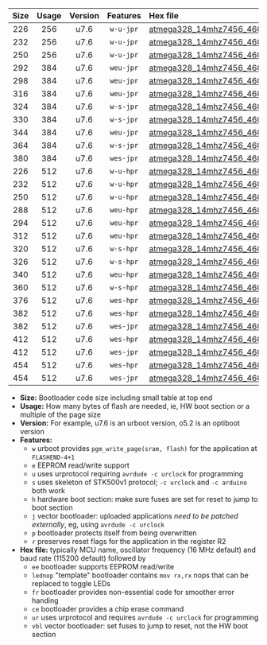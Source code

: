 |Size|Usage|Version|Features|Hex file|
|:-:|:-:|:-:|:-:|:--|
|226|256|u7.6|`w-u-jpr`|[atmega328_14mhz7456_460800bps_ur_vbl.hex](https://raw.githubusercontent.com/stefanrueger/urboot/main/bootloaders/atmega328/fcpu_14mhz7456/460800_bps/atmega328_14mhz7456_460800bps_ur_vbl.hex)|
|232|256|u7.6|`w-u-jpr`|[atmega328_14mhz7456_460800bps_lednop_ur_vbl.hex](https://raw.githubusercontent.com/stefanrueger/urboot/main/bootloaders/atmega328/fcpu_14mhz7456/460800_bps/atmega328_14mhz7456_460800bps_lednop_ur_vbl.hex)|
|250|256|u7.6|`w-u-jpr`|[atmega328_14mhz7456_460800bps_lednop_fr_ur_vbl.hex](https://raw.githubusercontent.com/stefanrueger/urboot/main/bootloaders/atmega328/fcpu_14mhz7456/460800_bps/atmega328_14mhz7456_460800bps_lednop_fr_ur_vbl.hex)|
|292|384|u7.6|`weu-jpr`|[atmega328_14mhz7456_460800bps_ee_ur_vbl.hex](https://raw.githubusercontent.com/stefanrueger/urboot/main/bootloaders/atmega328/fcpu_14mhz7456/460800_bps/atmega328_14mhz7456_460800bps_ee_ur_vbl.hex)|
|298|384|u7.6|`weu-jpr`|[atmega328_14mhz7456_460800bps_ee_lednop_ur_vbl.hex](https://raw.githubusercontent.com/stefanrueger/urboot/main/bootloaders/atmega328/fcpu_14mhz7456/460800_bps/atmega328_14mhz7456_460800bps_ee_lednop_ur_vbl.hex)|
|316|384|u7.6|`weu-jpr`|[atmega328_14mhz7456_460800bps_ee_lednop_fr_ur_vbl.hex](https://raw.githubusercontent.com/stefanrueger/urboot/main/bootloaders/atmega328/fcpu_14mhz7456/460800_bps/atmega328_14mhz7456_460800bps_ee_lednop_fr_ur_vbl.hex)|
|324|384|u7.6|`w-s-jpr`|[atmega328_14mhz7456_460800bps_vbl.hex](https://raw.githubusercontent.com/stefanrueger/urboot/main/bootloaders/atmega328/fcpu_14mhz7456/460800_bps/atmega328_14mhz7456_460800bps_vbl.hex)|
|330|384|u7.6|`w-s-jpr`|[atmega328_14mhz7456_460800bps_lednop_vbl.hex](https://raw.githubusercontent.com/stefanrueger/urboot/main/bootloaders/atmega328/fcpu_14mhz7456/460800_bps/atmega328_14mhz7456_460800bps_lednop_vbl.hex)|
|344|384|u7.6|`weu-jpr`|[atmega328_14mhz7456_460800bps_ee_lednop_fr_ce_ur_vbl.hex](https://raw.githubusercontent.com/stefanrueger/urboot/main/bootloaders/atmega328/fcpu_14mhz7456/460800_bps/atmega328_14mhz7456_460800bps_ee_lednop_fr_ce_ur_vbl.hex)|
|364|384|u7.6|`w-s-jpr`|[atmega328_14mhz7456_460800bps_lednop_fr_vbl.hex](https://raw.githubusercontent.com/stefanrueger/urboot/main/bootloaders/atmega328/fcpu_14mhz7456/460800_bps/atmega328_14mhz7456_460800bps_lednop_fr_vbl.hex)|
|380|384|u7.6|`wes-jpr`|[atmega328_14mhz7456_460800bps_ee_vbl.hex](https://raw.githubusercontent.com/stefanrueger/urboot/main/bootloaders/atmega328/fcpu_14mhz7456/460800_bps/atmega328_14mhz7456_460800bps_ee_vbl.hex)|
|226|512|u7.6|`w-u-hpr`|[atmega328_14mhz7456_460800bps_ur.hex](https://raw.githubusercontent.com/stefanrueger/urboot/main/bootloaders/atmega328/fcpu_14mhz7456/460800_bps/atmega328_14mhz7456_460800bps_ur.hex)|
|232|512|u7.6|`w-u-hpr`|[atmega328_14mhz7456_460800bps_lednop_ur.hex](https://raw.githubusercontent.com/stefanrueger/urboot/main/bootloaders/atmega328/fcpu_14mhz7456/460800_bps/atmega328_14mhz7456_460800bps_lednop_ur.hex)|
|250|512|u7.6|`w-u-hpr`|[atmega328_14mhz7456_460800bps_lednop_fr_ur.hex](https://raw.githubusercontent.com/stefanrueger/urboot/main/bootloaders/atmega328/fcpu_14mhz7456/460800_bps/atmega328_14mhz7456_460800bps_lednop_fr_ur.hex)|
|288|512|u7.6|`weu-hpr`|[atmega328_14mhz7456_460800bps_ee_ur.hex](https://raw.githubusercontent.com/stefanrueger/urboot/main/bootloaders/atmega328/fcpu_14mhz7456/460800_bps/atmega328_14mhz7456_460800bps_ee_ur.hex)|
|294|512|u7.6|`weu-hpr`|[atmega328_14mhz7456_460800bps_ee_lednop_ur.hex](https://raw.githubusercontent.com/stefanrueger/urboot/main/bootloaders/atmega328/fcpu_14mhz7456/460800_bps/atmega328_14mhz7456_460800bps_ee_lednop_ur.hex)|
|312|512|u7.6|`weu-hpr`|[atmega328_14mhz7456_460800bps_ee_lednop_fr_ur.hex](https://raw.githubusercontent.com/stefanrueger/urboot/main/bootloaders/atmega328/fcpu_14mhz7456/460800_bps/atmega328_14mhz7456_460800bps_ee_lednop_fr_ur.hex)|
|320|512|u7.6|`w-s-hpr`|[atmega328_14mhz7456_460800bps.hex](https://raw.githubusercontent.com/stefanrueger/urboot/main/bootloaders/atmega328/fcpu_14mhz7456/460800_bps/atmega328_14mhz7456_460800bps.hex)|
|326|512|u7.6|`w-s-hpr`|[atmega328_14mhz7456_460800bps_lednop.hex](https://raw.githubusercontent.com/stefanrueger/urboot/main/bootloaders/atmega328/fcpu_14mhz7456/460800_bps/atmega328_14mhz7456_460800bps_lednop.hex)|
|340|512|u7.6|`weu-hpr`|[atmega328_14mhz7456_460800bps_ee_lednop_fr_ce_ur.hex](https://raw.githubusercontent.com/stefanrueger/urboot/main/bootloaders/atmega328/fcpu_14mhz7456/460800_bps/atmega328_14mhz7456_460800bps_ee_lednop_fr_ce_ur.hex)|
|360|512|u7.6|`w-s-hpr`|[atmega328_14mhz7456_460800bps_lednop_fr.hex](https://raw.githubusercontent.com/stefanrueger/urboot/main/bootloaders/atmega328/fcpu_14mhz7456/460800_bps/atmega328_14mhz7456_460800bps_lednop_fr.hex)|
|376|512|u7.6|`wes-hpr`|[atmega328_14mhz7456_460800bps_ee.hex](https://raw.githubusercontent.com/stefanrueger/urboot/main/bootloaders/atmega328/fcpu_14mhz7456/460800_bps/atmega328_14mhz7456_460800bps_ee.hex)|
|382|512|u7.6|`wes-hpr`|[atmega328_14mhz7456_460800bps_ee_lednop.hex](https://raw.githubusercontent.com/stefanrueger/urboot/main/bootloaders/atmega328/fcpu_14mhz7456/460800_bps/atmega328_14mhz7456_460800bps_ee_lednop.hex)|
|382|512|u7.6|`wes-jpr`|[atmega328_14mhz7456_460800bps_ee_lednop_vbl.hex](https://raw.githubusercontent.com/stefanrueger/urboot/main/bootloaders/atmega328/fcpu_14mhz7456/460800_bps/atmega328_14mhz7456_460800bps_ee_lednop_vbl.hex)|
|412|512|u7.6|`wes-hpr`|[atmega328_14mhz7456_460800bps_ee_lednop_fr.hex](https://raw.githubusercontent.com/stefanrueger/urboot/main/bootloaders/atmega328/fcpu_14mhz7456/460800_bps/atmega328_14mhz7456_460800bps_ee_lednop_fr.hex)|
|412|512|u7.6|`wes-jpr`|[atmega328_14mhz7456_460800bps_ee_lednop_fr_vbl.hex](https://raw.githubusercontent.com/stefanrueger/urboot/main/bootloaders/atmega328/fcpu_14mhz7456/460800_bps/atmega328_14mhz7456_460800bps_ee_lednop_fr_vbl.hex)|
|454|512|u7.6|`wes-hpr`|[atmega328_14mhz7456_460800bps_ee_lednop_fr_ce.hex](https://raw.githubusercontent.com/stefanrueger/urboot/main/bootloaders/atmega328/fcpu_14mhz7456/460800_bps/atmega328_14mhz7456_460800bps_ee_lednop_fr_ce.hex)|
|454|512|u7.6|`wes-jpr`|[atmega328_14mhz7456_460800bps_ee_lednop_fr_ce_vbl.hex](https://raw.githubusercontent.com/stefanrueger/urboot/main/bootloaders/atmega328/fcpu_14mhz7456/460800_bps/atmega328_14mhz7456_460800bps_ee_lednop_fr_ce_vbl.hex)|

- **Size:** Bootloader code size including small table at top end
- **Usage:** How many bytes of flash are needed, ie, HW boot section or a multiple of the page size
- **Version:** For example, u7.6 is an urboot version, o5.2 is an optiboot version
- **Features:**
  + `w` urboot provides `pgm_write_page(sram, flash)` for the application at `FLASHEND-4+1`
  + `e` EEPROM read/write support
  + `u` uses urprotocol requiring `avrdude -c urclock` for programming
  + `s` uses skeleton of STK500v1 protocol; `-c urclock` and `-c arduino` both work
  + `h` hardware boot section: make sure fuses are set for reset to jump to boot section
  + `j` vector bootloader: uploaded applications *need to be patched externally*, eg, using `avrdude -c urclock`
  + `p` bootloader protects itself from being overwritten
  + `r` preserves reset flags for the application in the register R2
- **Hex file:** typically MCU name, oscillator frequency (16 MHz default) and baud rate (115200 default) followed by
  + `ee` bootloader supports EEPROM read/write
  + `lednop` "template" bootloader contains `mov rx,rx` nops that can be replaced to toggle LEDs
  + `fr` bootloader provides non-essential code for smoother error handing
  + `ce` bootloader provides a chip erase command
  + `ur` uses urprotocol and requires `avrdude -c urclock` for programming
  + `vbl` vector bootloader: set fuses to jump to reset, not the HW boot section
